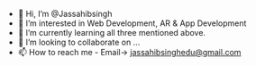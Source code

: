 - 👋 Hi, I’m @Jassahibsingh
- 👀 I’m interested in Web Development, AR & App Development
- 🌱 I’m currently learning all three mentioned above.
- 💞️ I’m looking to collaborate on ...
- 📫 How to reach me - Email-> jassahibsinghedu@gmail.com

<!---
Jassahibsingh/Jassahibsingh is a ✨ special ✨ repository because its `README.md` (this file) appears on your GitHub profile.
You can click the Preview link to take a look at your changes.
--->
